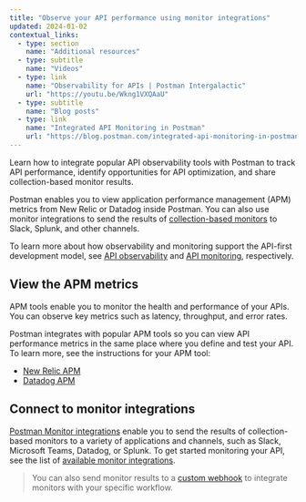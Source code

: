 ```yaml
---
title: "Observe your API performance using monitor integrations"
updated: 2024-01-02
contextual_links:
  - type: section
    name: "Additional resources"
  - type: subtitle
    name: "Videos"
  - type: link
    name: "Observability for APIs | Postman Intergalactic"
    url: "https://youtu.be/Wkng1VXQAaU"
  - type: subtitle
    name: "Blog posts"
  - type: link
    name: "Integrated API Monitoring in Postman"
    url: "https://blog.postman.com/integrated-api-monitoring-in-postman/"
---
```


Learn how to integrate popular API observability tools with Postman to track API performance, identify opportunities for API optimization, and share collection-based monitor results.

Postman enables you to view application performance management (APM) metrics from New Relic or Datadog inside Postman. You can also use monitor integrations to send the results of [collection-based monitors](/docs/monitoring-your-api/intro-monitors/) to Slack, Splunk, and other channels.

To learn more about how observability and monitoring support the API-first development model, see [API observability](https://www.postman.com/api-platform/api-observability/) and [API monitoring](https://www.postman.com/api-platform/api-monitoring/), respectively.

## View the APM metrics

APM tools enable you to monitor the health and performance of your APIs. You can observe key metrics such as latency, throughput, and error rates.

Postman integrates with popular APM tools so you can view API performance metrics in the same place where you define and test your API. To learn more, see the instructions for your APM tool:

* [New Relic APM](/docs/designing-and-developing-your-api/observing-an-api/new-relic-apm/)
* [Datadog APM](/docs/designing-and-developing-your-api/observing-an-api/datadog-apm/)

## Connect to monitor integrations

[Postman Monitor integrations](/docs/integrations/intro-integrations/) enable you to send the results of collection-based monitors to a variety of applications and channels, such as Slack, Microsoft Teams, Datadog, or Splunk. To get started monitoring your API, see the list of [available monitor integrations](/docs/integrations/available-integrations/postman-integrations/#monitoring-and-alerts).

>You can also send monitor results to a [custom webhook](/docs/integrations/webhooks/) to integrate monitors with your specific workflow.
